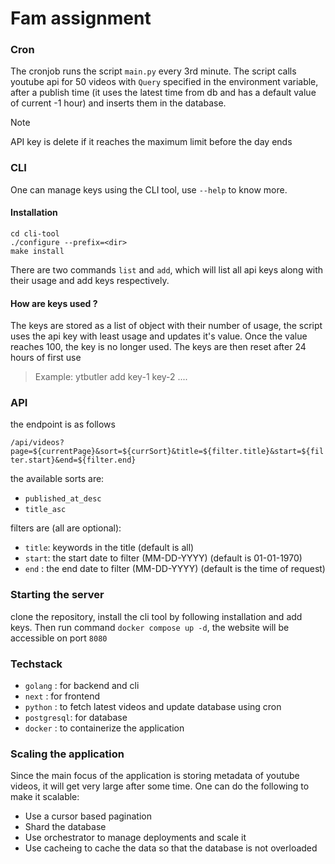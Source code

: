 # Fam assignment
### Cron
The cronjob runs the script `main.py` every 3rd minute. The script calls youtube api for 50 videos with `Query` specified in the environment variable, after a publish time (it uses the latest time from db and has a default value of current -1 hour) and inserts them in the database.

> [!NOTE]
> API key is delete if it reaches the maximum limit before the day ends

### CLI
One can manage keys using the CLI tool, use `--help` to know more.

#### Installation
```
cd cli-tool
./configure --prefix=<dir>
make install
```

There are two commands `list` and `add`, which will list all api keys along with their usage and add keys respectively.

#### How are keys used ?
The keys are stored as a list of object with their number of usage, the script uses the api key with least usage and updates it's value. Once the value reaches 100, the key is no longer used.
The keys are then reset after 24 hours of first use

> Example: ytbutler add key-1 key-2 ....

### API
the endpoint is as follows

`/api/videos?page=${currentPage}&sort=${currSort}&title=${filter.title}&start=${filter.start}&end=${filter.end}`

the available sorts are:
- `published_at_desc`
- `title_asc`

filters are (all are optional):
- `title`: keywords in the title (default is all)
- `start`: the start date to filter (MM-DD-YYYY) (default is 01-01-1970)
- `end`  : the end date to filter (MM-DD-YYYY) (default is the time of request)

### Starting the server
clone the repository, install the cli tool by following installation and add keys. Then run command `docker compose up -d`, the website will be accessible on port `8080`

### Techstack
- `golang`    : for backend and cli
- `next`      : for frontend
- `python`    : to fetch latest videos and update database using cron
- `postgresql`: for database
- `docker`    : to containerize the application

### Scaling the application
Since the main focus of the application is storing metadata of youtube videos, it will get very large after some time. One can do the following to make it scalable:
- Use a cursor based pagination
- Shard the database
- Use orchestrator to manage deployments and scale it
- Use cacheing to cache the data so that the database is not overloaded